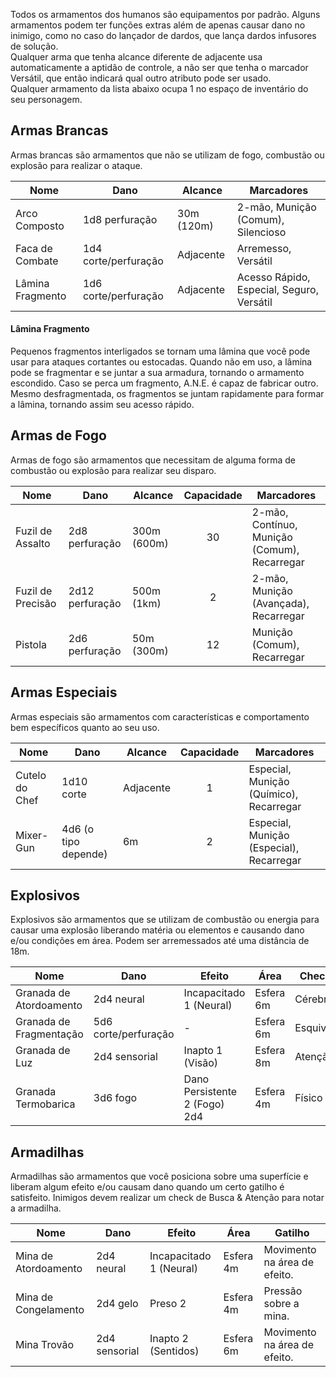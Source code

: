 Todos os armamentos dos humanos são equipamentos por padrão. Alguns armamentos podem ter funções extras além de apenas causar dano no inimigo, como no caso do lançador de dardos, que lança dardos infusores de solução.  
Qualquer arma que tenha alcance diferente de adjacente usa automaticamente a aptidão de controle, a não ser que tenha o marcador Versátil, que então indicará qual outro atributo pode ser usado.  
Qualquer armamento da lista abaixo ocupa 1 no espaço de inventário do seu personagem.

## Armas Brancas

Armas brancas são armamentos que não se utilizam de fogo, combustão ou explosão para realizar o ataque.

| Nome             | Dano                 | Alcance    | Marcadores                                |
| ---------------- | -------------------- | ---------- | ----------------------------------------- |
| Arco Composto    | 1d8 perfuração       | 30m (120m) | 2-mão, Munição (Comum), Silencioso        |
| Faca de Combate  | 1d4 corte/perfuração | Adjacente  | Arremesso, Versátil                       |
| Lâmina Fragmento | 1d6 corte/perfuração | Adjacente  | Acesso Rápido, Especial, Seguro, Versátil |

#### Lâmina Fragmento

Pequenos fragmentos interligados se tornam uma lâmina que você pode usar para ataques cortantes ou estocadas. Quando não em uso, a lâmina pode se fragmentar e se juntar a sua armadura, tornando o armamento escondido. Caso se perca um fragmento, A.N.E. é capaz de fabricar outro. Mesmo desfragmentada, os fragmentos se juntam rapidamente para formar a lâmina, tornando assim seu acesso rápido.

## Armas de Fogo

Armas de fogo são armamentos que necessitam de alguma forma de combustão ou explosão para realizar seu disparo.

| Nome              | Dano            | Alcance     | Capacidade | Marcadores                                   |
| ----------------- | --------------- | ----------- | :--------: | -------------------------------------------- |
| Fuzil de Assalto  | 2d8 perfuração  | 300m (600m) |     30     | 2-mão, Contínuo, Munição (Comum), Recarregar |
| Fuzil de Precisão | 2d12 perfuração | 500m (1km)  |     2      | 2-mão, Munição (Avançada), Recarregar           |
| Pistola           | 2d6 perfuração  | 50m (300m)  |     12     | Munição (Comum), Recarregar                  |

## Armas Especiais

Armas especiais são armamentos com características e comportamento bem específicos quanto ao seu uso.

| Nome           | Dano                 | Alcance   | Capacidade | Marcadores                               |
| -------------- | -------------------- | --------- | :--------: | ---------------------------------------- |
| Cutelo do Chef | 1d10 corte           | Adjacente |     1      | Especial, Munição (Químico), Recarregar  |
| Mixer-Gun      | 4d6 (o tipo depende) | 6m        |     2      | Especial, Munição (Especial), Recarregar |

## Explosivos

Explosivos são armamentos que se utilizam de combustão ou energia para causar uma explosão liberando matéria ou elementos e causando dano e/ou condições em área. Podem ser arremessados até uma distância de 18m.

| Nome                    | Dano                 | Efeito                        | Área      | Check    |
| ----------------------- | -------------------- | ----------------------------- | --------- | -------- |
| Granada de Atordoamento | 2d4 neural           | Incapacitado 1 (Neural)       | Esfera 6m | Cérebro  |
| Granada de Fragmentação | 5d6 corte/perfuração | -                             | Esfera 6m | Esquivar |
| Granada de Luz          | 2d4 sensorial        | Inapto 1 (Visão)              | Esfera 8m | Atenção  |
| Granada Termobarica     | 3d6 fogo             | Dano Persistente 2 (Fogo) 2d4 | Esfera 4m | Físico   |

## Armadilhas

Armadilhas são armamentos que você posiciona sobre uma superfície e liberam algum efeito e/ou causam dano quando um certo gatilho é satisfeito. Inimigos devem realizar um check de Busca & Atenção para notar a armadilha.

| Nome                 | Dano          | Efeito                  | Área      | Gatilho                      |
| -------------------- | ------------- | ----------------------- | --------- | ---------------------------- |
| Mina de Atordoamento | 2d4 neural    | Incapacitado 1 (Neural) | Esfera 4m | Movimento na área de efeito. |
| Mina de Congelamento | 2d4 gelo      | Preso 2                 | Esfera 4m | Pressão sobre a mina.        |
| Mina Trovão          | 2d4 sensorial | Inapto 2 (Sentidos)     | Esfera 6m | Movimento na área de efeito. |
